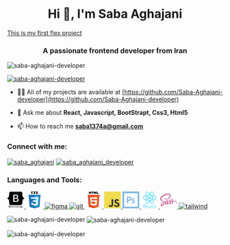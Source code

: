 <h1 align="center">Hi 👋, I'm Saba Aghajani</h1>
<a href="https://saba-aghajani-developer.github.io/first-flex-project/" target="blank">This is my first flex project</a>
<h3 align="center">A passionate frontend developer from Iran</h3>

<p align="left"> <img src="https://komarev.com/ghpvc/?username=saba-aghajani-developer&label=Profile%20views&color=0e75b6&style=flat" alt="saba-aghajani-developer" /> </p>

<p align="left"> <a href="https://github.com/ryo-ma/github-profile-trophy"><img src="https://github-profile-trophy.vercel.app/?username=saba-aghajani-developer" alt="saba-aghajani-developer" /></a> </p>

- 👩‍💻 All of my projects are available at [https://github.com/Saba-Aghajani-developer](https://github.com/Saba-Aghajani-developer)

- 💬 Ask me about **React, Javascript, BootStrapt, Css3, Html5**

- 📫 How to reach me **saba1374a@gmail.com**

<h3 align="left">Connect with me:</h3>
<p align="left">
<a href="https://linkedin.com/in/saba_aghajani" target="blank"><img align="center" src="https://raw.githubusercontent.com/rahuldkjain/github-profile-readme-generator/master/src/images/icons/Social/linked-in-alt.svg" alt="saba_aghajani" height="30" width="40" /></a>
<a href="https://instagram.com/saba_aghajani_developer" target="blank"><img align="center" src="https://raw.githubusercontent.com/rahuldkjain/github-profile-readme-generator/master/src/images/icons/Social/instagram.svg" alt="saba_aghajani_developer" height="30" width="40" /></a>
</p>

<h3 align="left">Languages and Tools:</h3>
<p align="left"> <a href="https://getbootstrap.com" target="_blank" rel="noreferrer"> <img src="https://raw.githubusercontent.com/devicons/devicon/master/icons/bootstrap/bootstrap-plain-wordmark.svg" alt="bootstrap" width="40" height="40"/> </a> <a href="https://www.w3schools.com/css/" target="_blank" rel="noreferrer"> <img src="https://raw.githubusercontent.com/devicons/devicon/master/icons/css3/css3-original-wordmark.svg" alt="css3" width="40" height="40"/> </a> <a href="https://www.figma.com/" target="_blank" rel="noreferrer"> <img src="https://www.vectorlogo.zone/logos/figma/figma-icon.svg" alt="figma" width="40" height="40"/> </a> <a href="https://git-scm.com/" target="_blank" rel="noreferrer"> <img src="https://www.vectorlogo.zone/logos/git-scm/git-scm-icon.svg" alt="git" width="40" height="40"/> </a> <a href="https://www.w3.org/html/" target="_blank" rel="noreferrer"> <img src="https://raw.githubusercontent.com/devicons/devicon/master/icons/html5/html5-original-wordmark.svg" alt="html5" width="40" height="40"/> </a> <a href="https://developer.mozilla.org/en-US/docs/Web/JavaScript" target="_blank" rel="noreferrer"> <img src="https://raw.githubusercontent.com/devicons/devicon/master/icons/javascript/javascript-original.svg" alt="javascript" width="40" height="40"/> </a> <a href="https://www.photoshop.com/en" target="_blank" rel="noreferrer"> <img src="https://raw.githubusercontent.com/devicons/devicon/master/icons/photoshop/photoshop-line.svg" alt="photoshop" width="40" height="40"/> </a> <a href="https://reactjs.org/" target="_blank" rel="noreferrer"> <img src="https://raw.githubusercontent.com/devicons/devicon/master/icons/react/react-original-wordmark.svg" alt="react" width="40" height="40"/> </a> <a href="https://sass-lang.com" target="_blank" rel="noreferrer"> <img src="https://raw.githubusercontent.com/devicons/devicon/master/icons/sass/sass-original.svg" alt="sass" width="40" height="40"/> </a> <a href="https://tailwindcss.com/" target="_blank" rel="noreferrer"> <img src="https://www.vectorlogo.zone/logos/tailwindcss/tailwindcss-icon.svg" alt="tailwind" width="40" height="40"/> </a> </p>

<p><img align="left" src="https://github-readme-stats.vercel.app/api/top-langs?username=saba-aghajani-developer&show_icons=true&locale=en&layout=compact" alt="saba-aghajani-developer" /></p>

<p>&nbsp;<img align="center" src="https://github-readme-stats.vercel.app/api?username=saba-aghajani-developer&show_icons=true&locale=en" alt="saba-aghajani-developer" /></p>

<p><img align="center" src="https://github-readme-streak-stats.herokuapp.com/?user=saba-aghajani-developer&" alt="saba-aghajani-developer" /></p>
